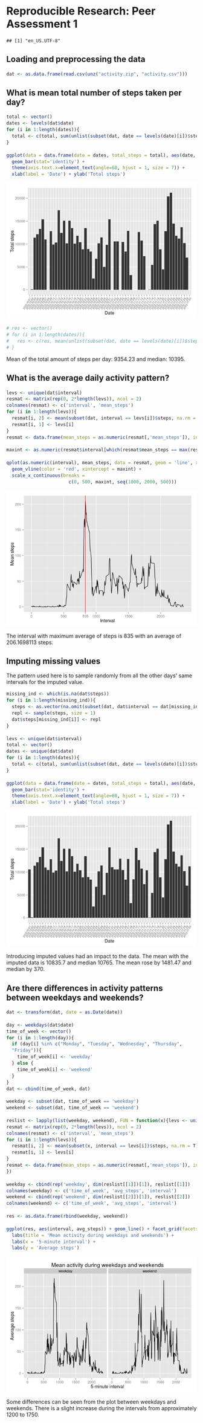 # Reproducible Research: Peer Assessment 1

```
## [1] "en_US.UTF-8"
```

## Loading and preprocessing the data

```r
dat <- as.data.frame(read.csv(unz("activity.zip", "activity.csv")))
```


## What is mean total number of steps taken per day?

```r
total <- vector()
dates <- levels(dat$date)
for (i in 1:length(dates)){
  total <- c(total, sum(unlist(subset(dat, date == levels(date)[i])$steps), na.rm = T))
}

ggplot(data = data.frame(date = dates, total_steps = total), aes(date, total_steps)) + 
  geom_bar(stat='identity') +
  theme(axis.text.x=element_text(angle=60, hjust = 1, size = 7)) +
  xlab(label = 'Date') + ylab('Total steps')
```

![](./PA1_template_files/figure-html/unnamed-chunk-3-1.png) 

```r
# res <- vector()
# for (i in 1:length(dates)){
#   res <- c(res, mean(unlist(subset(dat, date == levels(date)[i])$steps), na.rm = T))
# }
```


Mean of the total amount of steps per day: 9354.23 and median: 10395.


## What is the average daily activity pattern?

```r
levs <- unique(dat$interval)
resmat <- matrix(rep(0, 2*length(levs)), ncol = 2)
colnames(resmat) <- c('interval', 'mean_steps')
for (i in 1:length(levs)){ 
  resmat[i, 2] <- mean(subset(dat, interval == levs[i])$steps, na.rm = T) 
  resmat[i, 1] <- levs[i]
}
resmat <- data.frame(mean_steps = as.numeric(resmat[,'mean_steps']), interval = as.numeric(resmat[,'interval']))

maxint <- as.numeric(resmat$interval[which(resmat$mean_steps == max(resmat$mean_steps))])

qplot(as.numeric(interval), mean_steps, data = resmat, geom = 'line', xlab = 'Interval', ylab = 'Mean steps') + 
  geom_vline(color = 'red', xintercept = maxint) + 
  scale_x_continuous(breaks = 
                       c(0, 500, maxint, seq(1000, 2000, 500)))
```

![](./PA1_template_files/figure-html/unnamed-chunk-5-1.png) 

The interval with maximum average of steps is 835 with an average of 206.1698113 steps.


## Imputing missing values
The pattern used here is to sample randomly from all the other days' same intervals for the imputed value.


```r
missing_ind <- which(is.na(dat$steps))
for (i in 1:length(missing_ind)){
  steps <- as.vector(na.omit(subset(dat, dat$interval == dat[missing_ind[i],]$interval)$steps))
  repl <- sample(steps, size = 1)
  dat$steps[missing_ind[i]] <- repl
}

levs <- unique(dat$interval)
total <- vector()
dates <- unique(dat$date)
for (i in 1:length(dates)){
  total <- c(total, sum(unlist(subset(dat, date == levels(date)[i])$steps)))
}

ggplot(data = data.frame(date = dates, total_steps = total), aes(date, total_steps)) + 
  geom_bar(stat='identity') +
  theme(axis.text.x=element_text(angle=60, hjust = 1, size = 7)) +
  xlab(label = 'Date') + ylab('Total steps')
```

![](./PA1_template_files/figure-html/unnamed-chunk-6-1.png) 



Introducing imputed values had an impact to the data. The mean with the imputed data is 10835.7 and median 10765. The mean rose by 1481.47 and median by 370.


## Are there differences in activity patterns between weekdays and weekends?


```r
dat <- transform(dat, date = as.Date(date))

day <- weekdays(dat$date)
time_of_week <- vector()
for (i in 1:length(day)){
  if (day[i] %in% c("Monday", "Tuesday", "Wednesday", "Thursday", 
  "Friday")){
    time_of_week[i] <- 'weekday'
  } else {
    time_of_week[i] <- 'weekend'
  }
}
dat <- cbind(time_of_week, dat)

weekday <- subset(dat, time_of_week == 'weekday')
weekend <- subset(dat, time_of_week == 'weekend')

reslist <- lapply(list(weekday, weekend), FUN = function(x){levs <- unique(x$interval)
resmat <- matrix(rep(0, 2*length(levs)), ncol = 2)
colnames(resmat) <- c('interval', 'mean_steps')
for (i in 1:length(levs)){ 
  resmat[i, 2] <- mean(subset(x, interval == levs[i])$steps, na.rm = T) 
  resmat[i, 1] <- levs[i]
}
resmat <- data.frame(mean_steps = as.numeric(resmat[,'mean_steps']), interval = as.numeric(resmat[,'interval']))
})

weekday <- cbind(rep('weekday', dim(reslist[[1]])[1]), reslist[[1]])
colnames(weekday) <- c('time_of_week', 'avg_steps', 'interval')
weekend <- cbind(rep('weekend', dim(reslist[[2]])[1]), reslist[[2]])
colnames(weekend) <- c('time_of_week', 'avg_steps', 'interval')

res <- as.data.frame(rbind(weekday, weekend))

ggplot(res, aes(interval, avg_steps)) + geom_line() + facet_grid(facets = . ~ time_of_week, ) + 
  labs(title = 'Mean activity during weekdays and weekends') +
  labs(x = '5-minute interval') + 
  labs(y = 'Average steps')
```

![](./PA1_template_files/figure-html/unnamed-chunk-8-1.png) 

Some differences can be seen from the plot between weekdays and weekends. There is a slight increase during the intervals from approximately 1200 to 1750.
